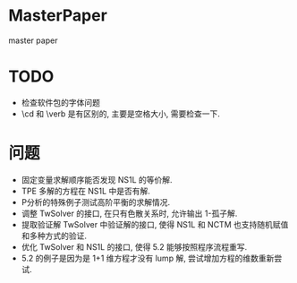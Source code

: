 # MasterPaper
master paper

# TODO
+ 检查软件包的字体问题
+ \cd 和 \verb 是有区别的, 主要是空格大小, 需要检查一下. 

# 问题
+ 固定变量求解顺序能否发现 NS1L 的等价解.
+ TPE 多解的方程在 NS1L 中是否有解.
+ P分析的特殊例子测试高阶平衡的求解情况.
+ 调整 TwSolver 的接口, 在只有色散关系时, 允许输出 1-孤子解.
+ 提取验证解 TwSolver 中验证解的接口, 使得 NS1L 和 NCTM 也支持随机赋值和多种方式的验证.
+ 优化 TwSolver 和 NS1L 的接口, 使得 5.2 能够按照程序流程重写. 
+ 5.2 的例子是因为是 1+1 维方程才没有 lump 解, 尝试增加方程的维数重新尝试. 

